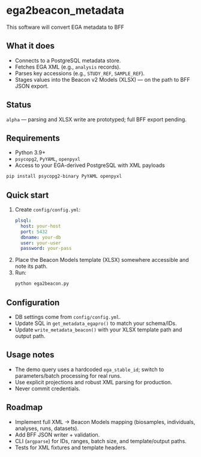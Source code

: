 # ega2beacon_metadata

This software will convert EGA metadata to BFF

## What it does
- Connects to a PostgreSQL metadata store.
- Fetches EGA XML (e.g., `analysis` records).
- Parses key accessions (e.g., `STUDY_REF`, `SAMPLE_REF`).
- Stages values into the Beacon v2 Models (XLSX) — on the path to BFF JSON export.

## Status
`alpha` — parsing and XLSX write are prototyped; full BFF export pending.

## Requirements
- Python 3.9+
- `psycopg2`, `PyYAML`, `openpyxl`
- Access to your EGA-derived PostgreSQL with XML payloads

```bash
pip install psycopg2-binary PyYAML openpyxl
```

## Quick start
1. Create `config/config.yml`:
   ```yaml
   plsql:
     host: your-host
     port: 5432
     dbname: your-db
     user: your-user
     password: your-pass
   ```
2. Place the Beacon Models template (XLSX) somewhere accessible and note its path.
3. Run:
   ```bash
   python ega2beacon.py
   ```

## Configuration
- DB settings come from `config/config.yml`.
- Update SQL in `get_metadata_egapro()` to match your schema/IDs.
- Update `write_metadata_beacon()` with your XLSX template path and output path.

## Usage notes
- The demo query uses a hardcoded `ega_stable_id`; switch to parameters/batch processing for real runs.
- Use explicit projections and robust XML parsing for production.
- Never commit credentials.

## Roadmap
- Implement full XML → Beacon Models mapping (biosamples, individuals, analyses, runs, datasets).
- Add BFF JSON writer + validation.
- CLI (`argparse`) for IDs, ranges, batch size, and template/output paths.
- Tests for XML fixtures and template headers.
